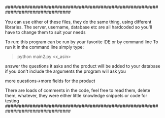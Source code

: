 ################################################################################

You can use either of these files, they do the same thing, using different libraries.
The server, username, database etc are all hardcoded so you'll have to change them to suit your needs


To run:
this program can be run by your favorite IDE or by command line
To run it in the command line simply type:

>python main2.py  <product name>  <x_asin>

answer the questions it asks and the product will be added to your database
if you don't include the arguments the program will ask you

more questions->more fields for the product

There are loads of comments in the code, feel free to read them, delete them, whatever,
they were either little knowledge snippets or code for testing
################################################################################